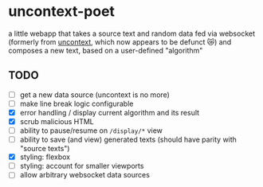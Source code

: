 # uncontext-poet

a little webapp that takes a source text and random data fed via websocket (formerly from [uncontext](https://github.com/ThisIsJohnBrown/uncontext), which now appears to be defunct 😿) and composes a new text, based on a user-defined "algorithm"

## TODO

- [ ] get a new data source (uncontext is no more)
- [ ] make line break logic configurable
- [x] error handling / display current algorithm and its result
- [x] scrub malicious HTML
- [ ] ability to pause/resume on `/display/*` view
- [ ] ability to save (and view) generated texts (should have parity with "source texts")
- [x] styling: flexbox
- [ ] styling: account for smaller viewports
- [ ] allow arbitrary websocket data sources
